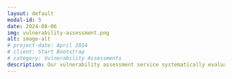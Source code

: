 ```yaml
---
layout: default
modal-id: 5
date: 2024-08-06
img: vulnerability-assessment.png
alt: image-alt
# project-date: April 2014
# client: Start Bootstrap
# category: Vulnerability Assessments
description: Our vulnerability assessment service systematically evaluates your IT environment to identify security weaknesses. Using advanced scanning tools and manual techniques, we uncover vulnerabilities in your infrastructure, applications, and configurations. We deliver a prioritized list of findings, along with recommendations to remediate risks and strengthen your security posture.
---
```

